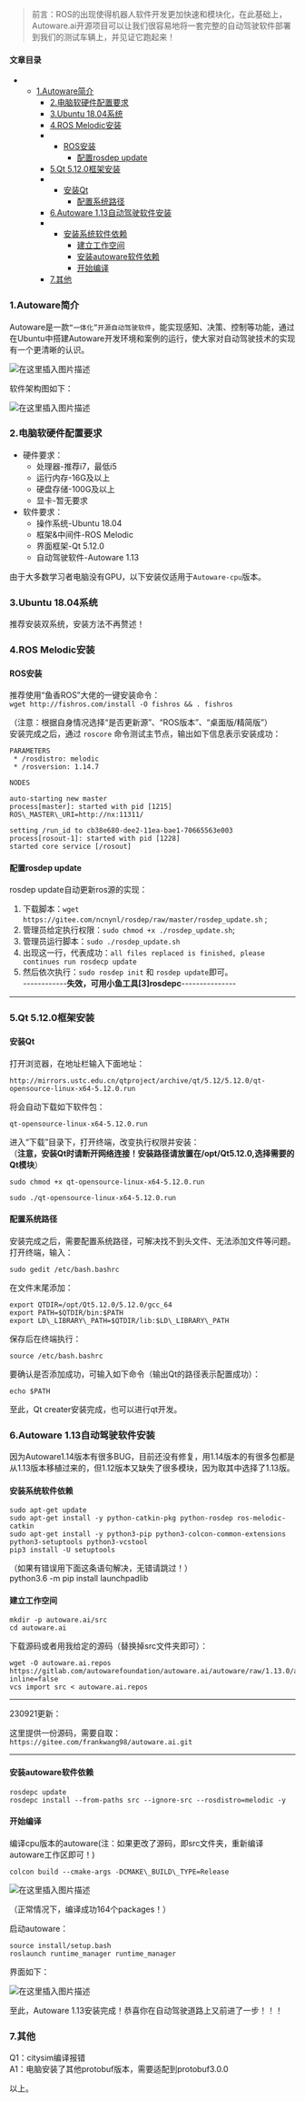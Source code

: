 







> 
> 前言：ROS的出现使得机器人软件开发更加快速和模块化，在此基础上，Autoware.ai开源项目可以让我们很容易地将一套完整的自动驾驶软件部署到我们的测试车辆上，并见证它跑起来！
> 
> 
> 




#### 文章目录


* + [1.Autoware简介](#1Autoware_3)
	+ [2.电脑软硬件配置要求](#2_12)
	+ [3.Ubuntu 18.04系统](#3Ubuntu_1804_26)
	+ [4.ROS Melodic安装](#4ROS_Melodic_29)
	+ - [ROS安装](#ROS_30)
		- [配置rosdep update](#rosdep_update_53)
	+ [5.Qt 5.12.0框架安装](#5Qt_5120_63)
	+ - [安装Qt](#Qt_64)
		- [配置系统路径](#_88)
	+ [6.Autoware 1.13自动驾驶软件安装](#6Autoware_113_118)
	+ - [安装系统软件依赖](#_121)
		- [建立工作空间](#_133)
		- [安装autoware软件依赖](#autoware_155)
		- [开始编译](#_162)
	+ [7.其他](#7_188)




### 1.Autoware简介


Autoware是一款`“一体化”开源自动驾驶软件`，能实现感知、决策、控制等功能，通过在Ubuntu中搭建Autoware开发环境和案例的运行，使大家对自动驾驶技术的实现有一个更清晰的认识。


![在这里插入图片描述](https://img-blog.csdnimg.cn/2f3749aeb6df447ea957935c6cef8ab1.png)


软件架构图如下：


![在这里插入图片描述](https://img-blog.csdnimg.cn/c1c54f8df17c4c2cb4d50af6af62ca81.png)


### 2.电脑软硬件配置要求


* 硬件要求：
	+ 处理器-推荐i7，最低i5
	+ 运行内存-16G及以上
	+ 硬盘存储-100G及以上
	+ 显卡-暂无要求
* 软件要求：
	+ 操作系统-Ubuntu 18.04
	+ 框架&中间件-ROS Melodic
	+ 界面框架-Qt 5.12.0
	+ 自动驾驶软件-Autoware 1.13


由于大多数学习者电脑没有GPU，以下安装仅适用于`Autoware-cpu`版本。


### 3.Ubuntu 18.04系统


推荐安装双系统，安装方法不再赘述！


### 4.ROS Melodic安装


#### ROS安装


推荐使用“鱼香ROS”大佬的一键安装命令：  
 `wget http://fishros.com/install -O fishros && . fishros`


（注意：根据自身情况选择“是否更新源”、“ROS版本”、“桌面版/精简版”）  
 安装完成之后，通过 `roscore` 命令测试主节点，输出如下信息表示安装成功：



```
PARAMETERS
 * /rosdistro: melodic
 * /rosversion: 1.14.7

NODES

auto-starting new master
process[master]: started with pid [1215]
ROS\_MASTER\_URI=http://nx:11311/

setting /run_id to cb38e680-dee2-11ea-bae1-70665563e003
process[rosout-1]: started with pid [1228]
started core service [/rosout]

```

#### 配置rosdep update


rosdep update自动更新ros源的实现：


1. 下载脚本：`wget https://gitee.com/ncnynl/rosdep/raw/master/rosdep_update.sh` ;
2. 管理员给定执行权限：`sudo chmod +x ./rosdep_update.sh`;
3. 管理员运行脚本：`sudo ./rosdep_update.sh`
4. 出现这一行，代表成功：`all files replaced is finished, please continues run rosdecp update`
5. 然后依次执行：`sudo rosdep init` 和 `rosdep update`即可。  
 ------------**失效，可用小鱼工具[3]rosdepc**---------------




---


### 5.Qt 5.12.0框架安装


#### 安装Qt


打开浏览器，在地址栏输入下面地址：



```
http://mirrors.ustc.edu.cn/qtproject/archive/qt/5.12/5.12.0/qt-opensource-linux-x64-5.12.0.run

```

将会自动下载如下软件包：



```
qt-opensource-linux-x64-5.12.0.run

```

进入“下载”目录下，打开终端，改变执行权限并安装：  
 （**注意，安装Qt时请断开网络连接！安装路径请放置在/opt/Qt5.12.0,选择需要的Qt模块**）



```
sudo chmod +x qt-opensource-linux-x64-5.12.0.run

```


```
sudo ./qt-opensource-linux-x64-5.12.0.run

```

#### 配置系统路径


安装完成之后，需要配置系统路径，可解决找不到头文件、无法添加文件等问题。  
 打开终端，输入：



```
sudo gedit /etc/bash.bashrc

```

在文件末尾添加：



```
export QTDIR=/opt/Qt5.12.0/5.12.0/gcc_64
export PATH=$QTDIR/bin:$PATH
export LD\_LIBRARY\_PATH=$QTDIR/lib:$LD\_LIBRARY\_PATH

```

保存后在终端执行：



```
source /etc/bash.bashrc

```

要确认是否添加成功，可输入如下命令（输出Qt的路径表示配置成功）：



```
echo $PATH

```

至此，Qt creater安装完成，也可以进行qt开发。


### 6.Autoware 1.13自动驾驶软件安装


因为Autoware1.14版本有很多BUG，目前还没有修复，用1.14版本的有很多包都是从1.13版本移植过来的，但1.12版本又缺失了很多模块，因为取其中选择了1.13版。


#### 安装系统软件依赖



```
sudo apt-get update
sudo apt-get install -y python-catkin-pkg python-rosdep ros-melodic-catkin
sudo apt-get install -y python3-pip python3-colcon-common-extensions python3-setuptools python3-vcstool
pip3 install -U setuptools

```

（如果有错误用下面这条语句解决，无错请跳过！）  
 python3.6 -m pip install launchpadlib


#### 建立工作空间



```
mkdir -p autoware.ai/src
cd autoware.ai

```

下载源码或者用我给定的源码（替换掉src文件夹即可）：



```
wget -O autoware.ai.repos https://gitlab.com/autowarefoundation/autoware.ai/autoware/raw/1.13.0/autoware.ai.repos?inline=false
vcs import src < autoware.ai.repos

```



---


230921更新：


这里提供一份源码，需要自取：`https://gitee.com/frankwang98/autoware.ai.git`




---


#### 安装autoware软件依赖



```
rosdepc update
rosdepc install --from-paths src --ignore-src --rosdistro=melodic -y

```

#### 开始编译


编译cpu版本的autoware(注：如果更改了源码，即src文件夹，重新编译autoware工作区即可！)



```
colcon build --cmake-args -DCMAKE\_BUILD\_TYPE=Release

```

![在这里插入图片描述](https://img-blog.csdnimg.cn/8c44178149b8418cbb65836367e2365d.png)


（正常情况下，编译成功164个packages！）


启动autoware：



```
source install/setup.bash
roslaunch runtime_manager runtime_manager

```

界面如下：


![在这里插入图片描述](https://img-blog.csdnimg.cn/f706197c976342acb63f7efc8227721d.png)


至此，Autoware 1.13安装完成！恭喜你在自动驾驶道路上又前进了一步！！！


### 7.其他


Q1：citysim编译报错  
 A1：电脑安装了其他protobuf版本，需要适配到protobuf3.0.0


以上。





